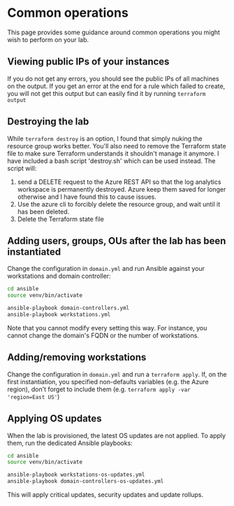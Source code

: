# Common operations

This page provides some guidance around common operations you might wish to perform on your lab.

## Viewing public IPs of your instances

If you do not get any errors, you should see the public IPs of all machines on the output.  If you get an error at the end for a rule which failed to create, you will not get this output but can easily find it by running `terraform output`

## Destroying the lab

While `terraform destroy` is an option, I found that simply nuking the resource group works better. You'll also need to remove the Terraform state file to make sure Terraform understands it shouldn't manage it anymore. I have included a bash script 'destroy.sh' which can be used instead. The script will:
1. send a DELETE request to the Azure REST API so that the log analytics workspace is permanently destroyed. Azure keep them saved for longer otherwise and I have found this to cause issues.
2. Use the azure cli to forcibly delete the resource group, and wait until it has been deleted.
3. Delete the Terraform state file

## Adding users, groups, OUs after the lab has been instantiated

Change the configuration in `domain.yml` and run Ansible against your workstations and domain controller:

```bash
cd ansible
source venv/bin/activate

ansible-playbook domain-controllers.yml
ansible-playbook workstations.yml
```

Note that you cannot modify every setting this way. For instance, you cannot change the domain's FQDN or the number of workstations.

## Adding/removing workstations

Change the configuration in `domain.yml` and run a `terraform apply`. If, on the first instantiation, you specified non-defaults variables (e.g. the Azure region), don't forget to include them (e.g. `terraform apply -var 'region=East US'`) 

## Applying OS updates

When the lab is provisioned, the latest OS updates are not applied. To apply them, run the dedicated Ansible playbooks:

```bash
cd ansible
source venv/bin/activate

ansible-playbook workstations-os-updates.yml
ansible-playbook domain-controllers-os-updates.yml
```

This will apply critical updates, security updates and update rollups.